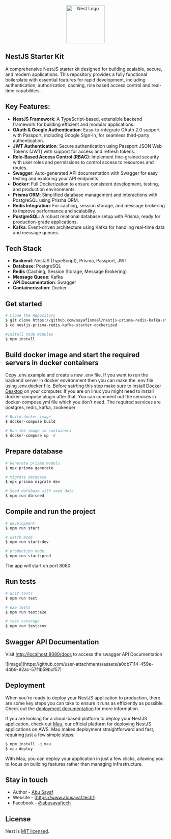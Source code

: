 <p align="center">
  <a href="http://nestjs.com/" target="blank"><img src="https://nestjs.com/img/logo-small.svg" width="120" alt="Nest Logo" /></a>
</p>

[circleci-image]: https://img.shields.io/circleci/build/github/nestjs/nest/master?token=abc123def456
[circleci-url]: https://circleci.com/gh/nestjs/nest


## NestJS Starter Kit

A comprehensive NestJS starter kit designed for building scalable, secure, and modern applications. This repository provides a fully functional boilerplate with essential features for rapid development, including authentication, authorization, caching, role based access control and real-time capabilities.

## Key Features:

- **NestJS Framework**: A TypeScript-based, extensible backend framework for building efficient and modular applications.
- **OAuth & Google Authentication**: Easy-to-integrate OAuth 2.0 support with Passport, including Google Sign-In, for seamless third-party authentication.
- **JWT Authentication**: Secure authentication using Passport JSON Web Tokens (JWT) with support for access and refresh tokens.
- **Role-Based Access Control (RBAC)**: Implement fine-grained security with user roles and permissions to control access to resources and routes.
- **Swagger**: Auto-generated API documentation with Swagger for easy testing and exploring your API endpoints.
- **Docker**: Full Dockerization to ensure consistent development, testing, and production environments.
- **Prisma ORM**: Simplified database management and interactions with PostgreSQL using Prisma ORM.
- **Redis Integration**: For caching, session storage, and message brokering to improve performance and scalability.
- **PostgreSQL**: A robust relational database setup with Prisma, ready for production-grade applications.
- **Kafka**: Event-driven architecture using Kafka for handling real-time data and message queues.


## Tech Stack

- **Backend**: NestJS (TypeScript), Prisma, Passport, JWT
- **Database**: PostgreSQL
- **Redis** (Caching, Session Storage, Message Brokering)
- **Message Queue**: Kafka
- **API Documentation**: Swagger
- **Containerization**: Docker

## Get started

```bash
# Clone the Repository
$ git clone https://github.com/sayafIsmael/nestjs-prisma-redis-kafka-starter-dockerized.git
$ cd nestjs-prisma-redis-kafka-starter-dockerized

#Install node modules
$ npm install
```

## Build docker image and start the required servers in docker containers

<p>Copy .env.example and create a new .env file. If you want to run the backend server in docker environment then you can make the .env file using .env.docker file. Before satrting this step make sure to install <span><a href="https://www.docker.com/">Docker Desktop</a></span> on your computer. If you are on linux you might need to install docker-compose plugin after that. You can comment out the services in docker-compose.yml file which you don't need. The required services are postgres, redis, kafka, zookeeper </p>

```bash
# Build docker image
$ docker-compose build

# Run the image in containers
$ docker-compose up -d

```

## Prepare database

```bash
# Generate prisma models
$ npx prisma generate

# Migrate database
$ npx prisma migrate dev

# Seed database with seed data
$ npm run db:seed
```

## Compile and run the project

```bash
# development
$ npm run start

# watch mode
$ npm run start:dev

# production mode
$ npm run start:prod
```
<p>
The app will start on port 8080
</p>

## Run tests

```bash
# unit tests
$ npm run test

# e2e tests
$ npm run test:e2e

# test coverage
$ npm run test:cov
```
## Swagger API Documentation
<p>Visit <span><a href="http://localhost:8080/docs">http://localhost:8080/docs</a></span> to access the swagger API Documentation</p>
![image](https://github.com/user-attachments/assets/a0db7114-459e-44b9-92ac-57f1b59bcf57)


## Deployment

When you're ready to deploy your NestJS application to production, there are some key steps you can take to ensure it runs as efficiently as possible. Check out the [deployment documentation](https://docs.nestjs.com/deployment) for more information.

If you are looking for a cloud-based platform to deploy your NestJS application, check out [Mau](https://mau.nestjs.com), our official platform for deploying NestJS applications on AWS. Mau makes deployment straightforward and fast, requiring just a few simple steps:

```bash
$ npm install -g mau
$ mau deploy
```

With Mau, you can deploy your application in just a few clicks, allowing you to focus on building features rather than managing infrastructure.


## Stay in touch

- Author - [Abu Sayaf](https://www.abusayaf.tech/)
- Website - [https://www.abusayaf.tech/)
- Facebook - [@abusayaftech](https://www.facebook.com/abusayaftech)

## License

Nest is [MIT licensed](https://github.com/nestjs/nest/blob/master/LICENSE).

